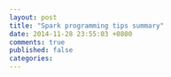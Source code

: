 ```yaml
---
layout: post
title: "Spark programming tips summary"
date: 2014-11-28 23:55:03 +0800
comments: true
published: false
categories: 
---
```

